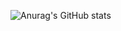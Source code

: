![Anurag's GitHub stats](https://github-readme-stats.vercel.app/api?username=Jaycode8&show_icons=true&theme=radical)
